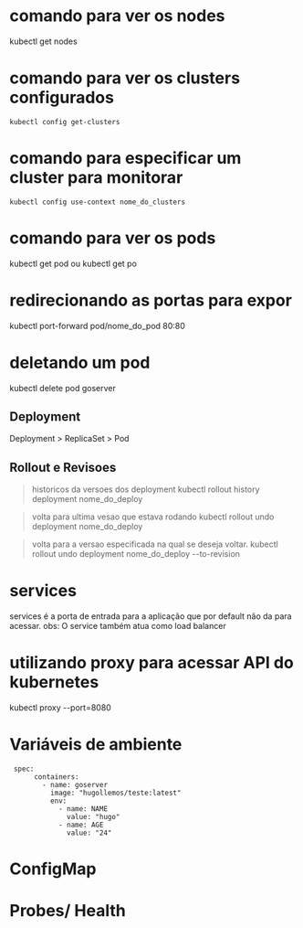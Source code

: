 # comando para ver os nodes
kubectl get nodes

# comando para ver os clusters configurados
```
kubectl config get-clusters
```
# comando para especificar um cluster para monitorar 
```
kubectl config use-context nome_do_clusters
```
# comando para ver os pods
kubectl get pod ou kubectl get po

# redirecionando as portas para expor
kubectl port-forward pod/nome_do_pod 80:80

# deletando um pod
kubectl delete pod goserver

## Deployment
Deployment > ReplicaSet > Pod

## Rollout e Revisoes
>historicos da versoes dos deployment
kubectl rollout history deployment nome_do_deploy

> volta para ultima vesao que estava rodando
kubectl rollout undo deployment nome_do_deploy

>volta para a versao especificada na qual se deseja voltar.
kubectl rollout undo deployment nome_do_deploy --to-revision

# services
services é a porta de entrada para a aplicação que por default não da para acessar.
obs: O service também atua como load balancer 

# utilizando proxy para acessar API do kubernetes
kubectl proxy --port=8080

# Variáveis de ambiente
```
 spec:
      containers:
        - name: goserver
          image: "hugollemos/teste:latest"
          env:
            - name: NAME
              value: "hugo"
            - name: AGE
              value: "24"
```
# ConfigMap

# Probes/ Health


